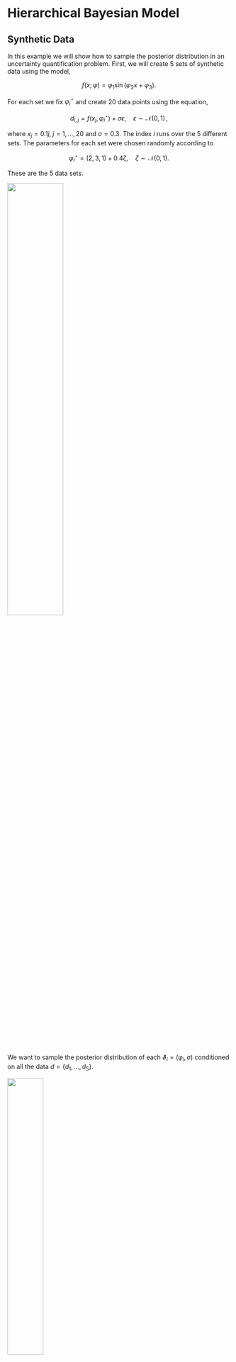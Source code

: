 # Hierarchical Bayesian Model


## Synthetic Data

In this example we will show how to sample the posterior distribution in an uncertainty quantification problem. First, we will create 5 sets of synthetic data using the model,

$$
f(x;\varphi) = \varphi_1 \sin(\varphi_2  x + \varphi_3 ).
$$

For each set we fix $\varphi_i^{\star}$ and create $20$ data points using the equation,

$$
d_{i,j} = f(x_j,\varphi_i^{\star}) + \sigma \epsilon, \quad \epsilon \sim \mathcal{N}(0,1) \, ,
$$

where $x_j = 0.1 j,\; j=1,\ldots,20$ and $\sigma=0.3$. The index $i$ runs over the 5 different sets. The parameters for each set were chosen randomly according to

$$
\varphi_i^{\star} = (2,3,1) + 0.4\zeta, \quad \zeta \sim \mathcal{N}(0,1).
$$

These are the 5 data sets.

<img src="../images/data.png" width="50%" height="50%"/>

 We want to sample the posterior distribution of each $\vartheta_i=(\varphi_i,\sigma)$ conditioned on all the data $d=\{d_1,\ldots,d_5\}$.

<img src="../images/Fig_DAG_HB_plate.png" width="40%" height="40%"/>


<a href="../predictions.png">Notes on HB</a>



## Phase 1: sample from the instrumental distribution

The prior distribution is uniform for each parameter,

\begin{align}
   p(\vartheta_1) &= \mathcal{U}( \vartheta_1 | 0,5) \\
   p(\vartheta_2) &= \mathcal{U}( \vartheta_2 | 0,10) \\
   p(\vartheta_3) &= \mathcal{U}( \vartheta_3 | -3.14,3.14) \\
   p(\vartheta_4) &= \mathcal{U}( \vartheta_4 | 0,5)  \, ,
\end{align}


<img src="../images/theta.png" width="100%" height="100%"/>



## Phase 2: sample hyper-parameters

<img src="../images/psi.png" width="80%" height="80%"/>



## Phase 3: sample posterior parameters

<img src="../images/posterior_theta_001.png" width="80%" height="80%"/>
